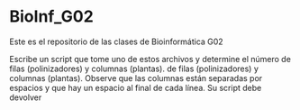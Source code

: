 # BioInf_G02
Este es el repositorio de las clases de Bioinformática G02


Escribe un script que tome uno de estos archivos y determine el número de filas (polinizadores) y columnas (plantas).
de filas (polinizadores) y columnas (plantas). Observe que las columnas están separadas por espacios y que hay un espacio al final de cada línea. Su script debe devolver
